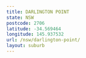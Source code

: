 ```yaml
---
title: DARLINGTON POINT
state: NSW
postcode: 2706
latitude: -34.569464
longitude: 145.937532
url: /nsw/darlington-point/
layout: suburb
---
```

